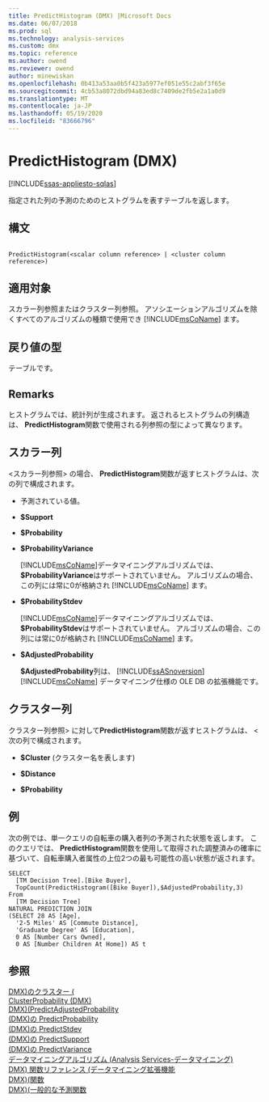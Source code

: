 ```yaml
---
title: PredictHistogram (DMX) |Microsoft Docs
ms.date: 06/07/2018
ms.prod: sql
ms.technology: analysis-services
ms.custom: dmx
ms.topic: reference
ms.author: owend
ms.reviewer: owend
author: minewiskan
ms.openlocfilehash: 0b413a53aa0b5f423a5977ef051e55c2abf3f65e
ms.sourcegitcommit: 4cb53a8072dbd94a83ed8c7409de2fb5e2a1a0d9
ms.translationtype: MT
ms.contentlocale: ja-JP
ms.lasthandoff: 05/19/2020
ms.locfileid: "83666796"
---
```

# <a name="predicthistogram-dmx"></a>PredictHistogram (DMX)
[!INCLUDE[ssas-appliesto-sqlas](../includes/ssas-appliesto-sqlas.md)]

  指定された列の予測のためのヒストグラムを表すテーブルを返します。  
  
## <a name="syntax"></a>構文  
  
```  
  
PredictHistogram(<scalar column reference> | <cluster column reference>)  
```  
  
## <a name="applies-to"></a>適用対象  
 スカラー列参照またはクラスター列参照。 アソシエーションアルゴリズムを除くすべてのアルゴリズムの種類で使用でき [!INCLUDE[msCoName](../includes/msconame-md.md)] ます。  
  
## <a name="return-type"></a>戻り値の型  
 テーブルです。  
  
## <a name="remarks"></a>Remarks  
 ヒストグラムでは、統計列が生成されます。 返されるヒストグラムの列構造は、 **PredictHistogram**関数で使用される列参照の型によって異なります。  
  
## <a name="scalar-columns"></a>スカラー列  
 \<スカラー列参照> の場合、 **PredictHistogram**関数が返すヒストグラムは、次の列で構成されます。  
  
-   予測されている値。  
  
-   **$Support**  
  
-   **$Probability**  
  
-   **$ProbabilityVariance**  
  
     [!INCLUDE[msCoName](../includes/msconame-md.md)]データマイニングアルゴリズムでは、 **$ProbabilityVariance**はサポートされていません。 アルゴリズムの場合、この列には常に0が格納され [!INCLUDE[msCoName](../includes/msconame-md.md)] ます。  
  
-   **$ProbabilityStdev**  
  
     [!INCLUDE[msCoName](../includes/msconame-md.md)]データマイニングアルゴリズムでは、 **$ProbabilityStdev**はサポートされていません。 アルゴリズムの場合、この列には常に0が格納され [!INCLUDE[msCoName](../includes/msconame-md.md)] ます。  
  
-   **$AdjustedProbability**  
  
     **$AdjustedProbability**列は、 [!INCLUDE[ssASnoversion](../includes/ssasnoversion-md.md)] [!INCLUDE[msCoName](../includes/msconame-md.md)] データマイニング仕様の OLE DB の拡張機能です。  
  
## <a name="cluster-columns"></a>クラスター列  
 クラスター列参照> に対して**PredictHistogram**関数が返すヒストグラムは、 \< 次の列で構成されます。  
  
-   **$Cluster** (クラスター名を表します)  
  
-   **$Distance**  
  
-   **$Probability**  
  
## <a name="examples"></a>例  
 次の例では、単一クエリの自転車の購入者列の予測された状態を返します。 このクエリでは、 **PredictHistogram**関数を使用して取得された調整済みの確率に基づいて、自転車購入者属性の上位2つの最も可能性の高い状態が返されます。  
  
```  
SELECT  
  [TM Decision Tree].[Bike Buyer],  
  TopCount(PredictHistogram([Bike Buyer]),$AdjustedProbability,3)  
From  
  [TM Decision Tree]  
NATURAL PREDICTION JOIN  
(SELECT 28 AS [Age],  
  '2-5 Miles' AS [Commute Distance],  
  'Graduate Degree' AS [Education],  
  0 AS [Number Cars Owned],  
  0 AS [Number Children At Home]) AS t  
```  
  
## <a name="see-also"></a>参照  
 [DMX&#41;のクラスター &#40;](../dmx/cluster-dmx.md)   
 [ClusterProbability &#40;DMX&#41;](../dmx/clusterprobability-dmx.md)   
 [DMX&#41;&#40;PredictAdjustedProbability](../dmx/predictadjustedprobability-dmx.md)   
 [&#40;DMX&#41;の PredictProbability](../dmx/predictprobability-dmx.md)   
 [&#40;DMX&#41;の PredictStdev](../dmx/predictstdev-dmx.md)   
 [&#40;DMX&#41;の PredictSupport](../dmx/predictsupport-dmx.md)   
 [&#40;DMX&#41;の PredictVariance](../dmx/predictvariance-dmx.md)   
 [データマイニングアルゴリズム &#40;Analysis Services-データマイニング&#41;](https://docs.microsoft.com/analysis-services/data-mining/data-mining-algorithms-analysis-services-data-mining)   
 [DMX&#41; 関数リファレンス &#40;データマイニング拡張機能](../dmx/data-mining-extensions-dmx-function-reference.md)   
 [DMX&#41;&#40;関数](../dmx/functions-dmx.md)   
 [DMX&#41;&#40;一般的な予測関数](../dmx/general-prediction-functions-dmx.md)  
  
  
